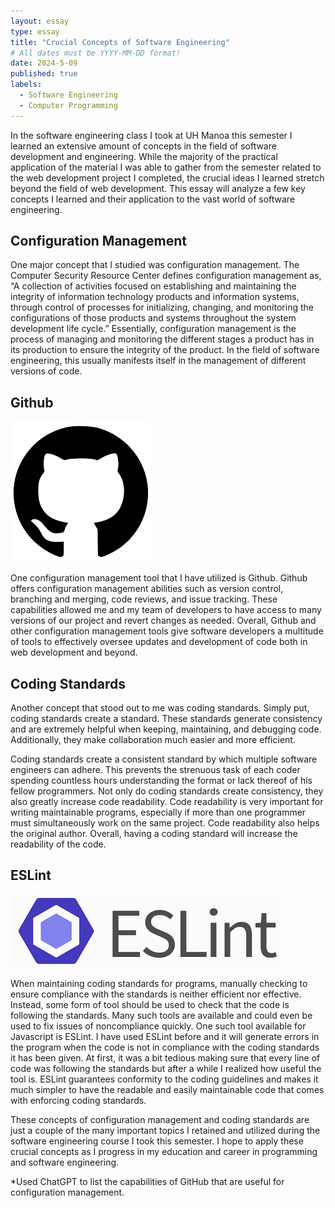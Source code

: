 ```yaml
---
layout: essay
type: essay
title: "Crucial Concepts of Software Engineering"
# All dates must be YYYY-MM-DD format!
date: 2024-5-09
published: true
labels:
  - Software Engineering
  - Computer Programming
---
```



In the software engineering class I took at UH Manoa this semester I learned an extensive amount of concepts in the field of software development and engineering. While the majority of the practical application of the material I was able to gather from the semester related to the web development project I completed, the crucial ideas I learned stretch beyond the field of web development. This essay will analyze a few key concepts I learned and their application to the vast world of software engineering. 

<h2>Configuration Management</h2>

One major concept that I studied was configuration management. The Computer Security Resource Center defines configuration management as, “A collection of activities focused on establishing and maintaining the integrity of information technology products and information systems, through control of processes for initializing, changing, and monitoring the configurations of those products and systems throughout the system development life cycle.” Essentially, configuration management is the process of managing and monitoring the different stages a product has in its production to ensure the integrity of the product. In the field of software engineering, this usually manifests itself in the management of different versions of code.

<h2>Github</h2>
<img class="img-fluid" src="../img/github.png">

One configuration management tool that I have utilized is Github. Github offers configuration management abilities such as version control, branching and merging, code reviews, and issue tracking. These capabilities allowed me and my team of developers to have access to many versions of our project and revert changes as needed. Overall, Github and other configuration management tools give software developers a multitude of tools to effectively oversee updates and development of code both in web development and beyond.

<h2>Coding Standards</h2>

Another concept that stood out to me was coding standards. Simply put, coding standards create a standard. These standards generate consistency and are extremely helpful when keeping, maintaining, and debugging code. Additionally, they make collaboration much easier and more efficient. 

Coding standards create a consistent standard by which multiple software engineers can adhere. This prevents the strenuous task of each coder spending countless hours understanding the format or lack thereof of his fellow programmers. Not only do coding standards create consistency, they also greatly increase code readability. Code readability is very important for writing maintainable programs, especially if more than one programmer must simultaneously work on the same project. Code readability also helps the original author. Overall, having a coding standard will increase the readability of the code.

<h2>ESLint</h2>
<img class="img-fluid" src="../img/ESLint.png">

When maintaining coding standards for programs, manually checking to ensure compliance with the standards is neither efficient nor effective. Instead, some form of tool should be used to check that the code is following the standards. Many such tools are available and could even be used to fix issues of noncompliance quickly. One such tool available for Javascript is ESLint. I have used ESLint before and it will generate errors in the program when the code is not in compliance with the coding standards it has been given. At first, it was a bit tedious making sure that every line of code was following the standards but after a while I realized how useful the tool is. ESLint guarantees conformity to the coding guidelines and makes it much simpler to have the readable and easily maintainable code that comes with enforcing coding standards.

These concepts of configuration management and coding standards are just a couple of the many important topics I retained and utilized during the software engineering course I took this semester. I hope to apply these crucial concepts as I progress in my education and career in programming and software engineering. 

*Used ChatGPT to list the capabilities of GitHub that are useful for configuration management.